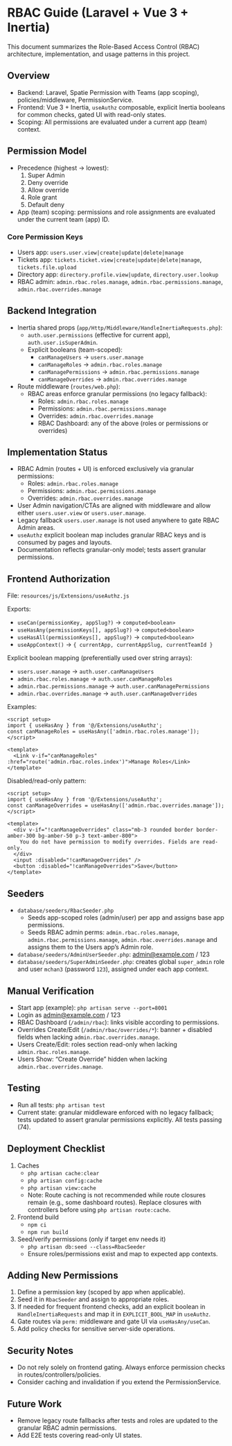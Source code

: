 # RBAC Guide (Laravel + Vue 3 + Inertia)

This document summarizes the Role-Based Access Control (RBAC) architecture, implementation, and usage patterns in this project.

## Overview
- Backend: Laravel, Spatie Permission with Teams (app scoping), policies/middleware, PermissionService.
- Frontend: Vue 3 + Inertia, `useAuthz` composable, explicit Inertia booleans for common checks, gated UI with read-only states.
- Scoping: All permissions are evaluated under a current app (team) context.

## Permission Model
- Precedence (highest → lowest):
  1) Super Admin
  2) Deny override
  3) Allow override
  4) Role grant
  5) Default deny
- App (team) scoping: permissions and role assignments are evaluated under the current team (app) ID.

### Core Permission Keys
- Users app: `users.user.view|create|update|delete|manage`
- Tickets app: `tickets.ticket.view|create|update|delete|manage`, `tickets.file.upload`
- Directory app: `directory.profile.view|update`, `directory.user.lookup`
- RBAC admin: `admin.rbac.roles.manage`, `admin.rbac.permissions.manage`, `admin.rbac.overrides.manage`

## Backend Integration
- Inertia shared props (`app/Http/Middleware/HandleInertiaRequests.php`):
  - `auth.user.permissions` (effective for current app), `auth.user.isSuperAdmin`.
  - Explicit booleans (team-scoped):
    - `canManageUsers` → `users.user.manage`
    - `canManageRoles` → `admin.rbac.roles.manage`
    - `canManagePermissions` → `admin.rbac.permissions.manage`
    - `canManageOverrides` → `admin.rbac.overrides.manage`
- Route middleware (`routes/web.php`):
  - RBAC areas enforce granular permissions (no legacy fallback):
    - Roles: `admin.rbac.roles.manage`
    - Permissions: `admin.rbac.permissions.manage`
    - Overrides: `admin.rbac.overrides.manage`
    - RBAC Dashboard: any of the above (roles or permissions or overrides)

## Implementation Status
- RBAC Admin (routes + UI) is enforced exclusively via granular permissions:
  - Roles: `admin.rbac.roles.manage`
  - Permissions: `admin.rbac.permissions.manage`
  - Overrides: `admin.rbac.overrides.manage`
- User Admin navigation/CTAs are aligned with middleware and allow either `users.user.view` or `users.user.manage`.
- Legacy fallback `users.user.manage` is not used anywhere to gate RBAC Admin areas.
- `useAuthz` explicit boolean map includes granular RBAC keys and is consumed by pages and layouts.
- Documentation reflects granular-only model; tests assert granular permissions.

## Frontend Authorization
File: `resources/js/Extensions/useAuthz.js`

Exports:
- `useCan(permissionKey, appSlug?)` → `computed<boolean>`
- `useHasAny(permissionKeys[], appSlug?)` → `computed<boolean>`
- `useHasAll(permissionKeys[], appSlug?)` → `computed<boolean>`
- `useAppContext()` → `{ currentApp, currentAppSlug, currentTeamId }`

Explicit boolean mapping (preferentially used over string arrays):
- `users.user.manage` → `auth.user.canManageUsers`
- `admin.rbac.roles.manage` → `auth.user.canManageRoles`
- `admin.rbac.permissions.manage` → `auth.user.canManagePermissions`
- `admin.rbac.overrides.manage` → `auth.user.canManageOverrides`

Examples:
```vue
<script setup>
import { useHasAny } from '@/Extensions/useAuthz';
const canManageRoles = useHasAny(['admin.rbac.roles.manage']);
</script>

<template>
  <Link v-if="canManageRoles" :href="route('admin.rbac.roles.index')">Manage Roles</Link>
</template>
```

Disabled/read-only pattern:
```vue
<script setup>
import { useHasAny } from '@/Extensions/useAuthz';
const canManageOverrides = useHasAny(['admin.rbac.overrides.manage']);
</script>

<template>
  <div v-if="!canManageOverrides" class="mb-3 rounded border border-amber-300 bg-amber-50 p-3 text-amber-800">
    You do not have permission to modify overrides. Fields are read-only.
  </div>
  <input :disabled="!canManageOverrides" />
  <button :disabled="!canManageOverrides">Save</button>
</template>
```

## Seeders
- `database/seeders/RbacSeeder.php`
  - Seeds app-scoped roles (admin/user) per app and assigns base app permissions.
  - Seeds RBAC admin perms: `admin.rbac.roles.manage`, `admin.rbac.permissions.manage`, `admin.rbac.overrides.manage` and assigns them to the Users app’s Admin role.
- `database/seeders/AdminUserSeeder.php`: admin@example.com / 123
- `database/seeders/SuperAdminSeeder.php`: creates global `super_admin` role and user `mchan3` (password `123`), assigned under each app context.

## Manual Verification
- Start app (example): `php artisan serve --port=8001`
- Login as admin@example.com / 123
- RBAC Dashboard (`/admin/rbac`): links visible according to permissions.
- Overrides Create/Edit (`/admin/rbac/overrides/*`): banner + disabled fields when lacking `admin.rbac.overrides.manage`.
- Users Create/Edit: roles section read-only when lacking `admin.rbac.roles.manage`.
- Users Show: “Create Override” hidden when lacking `admin.rbac.overrides.manage`.

## Testing
- Run all tests: `php artisan test`
- Current state: granular middleware enforced with no legacy fallback; tests updated to assert granular permissions explicitly. All tests passing (74).

## Deployment Checklist
1) Caches
   - `php artisan cache:clear`
   - `php artisan config:cache`
   - `php artisan view:cache`
   - Note: Route caching is not recommended while route closures remain (e.g., some dashboard routes). Replace closures with controllers before using `php artisan route:cache`.
2) Frontend build
   - `npm ci`
   - `npm run build`
3) Seed/verify permissions (only if target env needs it)
   - `php artisan db:seed --class=RbacSeeder`
   - Ensure roles/permissions exist and map to expected app contexts.

## Adding New Permissions
1) Define a permission key (scoped by app when applicable).
2) Seed it in `RbacSeeder` and assign to appropriate roles.
3) If needed for frequent frontend checks, add an explicit boolean in `HandleInertiaRequests` and map it in `EXPLICIT_BOOL_MAP` in `useAuthz`.
4) Gate routes via `perm:` middleware and gate UI via `useHasAny/useCan`.
5) Add policy checks for sensitive server-side operations.

## Security Notes
- Do not rely solely on frontend gating. Always enforce permission checks in routes/controllers/policies.
- Consider caching and invalidation if you extend the PermissionService.

## Future Work
- Remove legacy route fallbacks after tests and roles are updated to the granular RBAC admin permissions.
- Add E2E tests covering read-only UI states.
